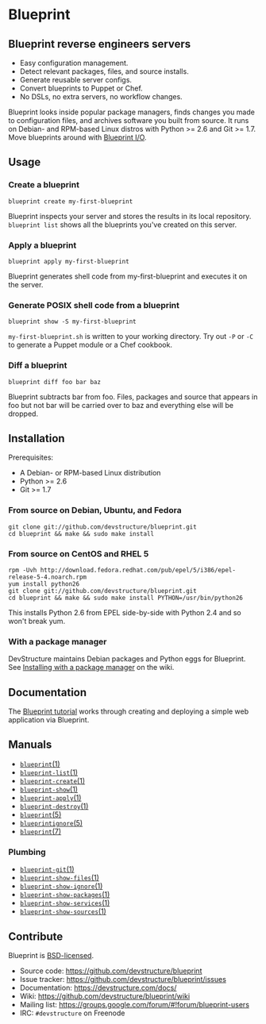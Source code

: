 # Blueprint

## Blueprint reverse engineers servers

* Easy configuration management.
* Detect relevant packages, files, and source installs.
* Generate reusable server configs.
* Convert blueprints to Puppet or Chef.
* No DSLs, no extra servers, no workflow changes.

Blueprint looks inside popular package managers, finds changes you made to configuration files, and archives software you built from source.  It runs on Debian- and RPM-based Linux distros with Python >= 2.6 and Git >= 1.7.  Move blueprints around with [Blueprint I/O](https://github.com/devstructure/blueprint-io).

## Usage

### Create a blueprint

    blueprint create my-first-blueprint
    
Blueprint inspects your server and stores the results in its local repository.  `blueprint list` shows all the blueprints you've created on this server.
	
### Apply a blueprint

    blueprint apply my-first-blueprint
    
Blueprint generates shell code from my-first-blueprint and executes it on the server. 

### Generate POSIX shell code from a blueprint

	blueprint show -S my-first-blueprint

`my-first-blueprint.sh` is written to your working directory.  Try out `-P` or `-C` to generate a Puppet module or a Chef cookbook.

### Diff a blueprint
	
	blueprint diff foo bar baz

Blueprint subtracts bar from foo. Files, packages and source that appears in foo but not bar will be carried over to baz and everything else will be dropped.

## Installation

Prerequisites:

* A Debian- or RPM-based Linux distribution
* Python >= 2.6
* Git >= 1.7

### From source on Debian, Ubuntu, and Fedora

	git clone git://github.com/devstructure/blueprint.git
	cd blueprint && make && sudo make install

### From source on CentOS and RHEL 5

	rpm -Uvh http://download.fedora.redhat.com/pub/epel/5/i386/epel-release-5-4.noarch.rpm
	yum install python26
	git clone git://github.com/devstructure/blueprint.git
	cd blueprint && make && sudo make install PYTHON=/usr/bin/python26

This installs Python 2.6 from EPEL side-by-side with Python 2.4 and so won't break yum.

### With a package manager

DevStructure maintains Debian packages and Python eggs for Blueprint.  See [Installing with a package manager](https://github.com/devstructure/blueprint/wiki/Installing-with-a-package-manager) on the wiki.

## Documentation

The [Blueprint tutorial](https://devstructure.com/docs/tutorial.html) works through creating and deploying a simple web application via Blueprint.

## Manuals

* [`blueprint`(1)](http://devstructure.github.com/blueprint/blueprint.1.html)
* [`blueprint-list`(1)](http://devstructure.github.com/blueprint/blueprint-list.1.html)
* [`blueprint-create`(1)](http://devstructure.github.com/blueprint/blueprint-create.1.html)
* [`blueprint-show`(1)](http://devstructure.github.com/blueprint/blueprint-show.1.html)
* [`blueprint-apply`(1)](http://devstructure.github.com/blueprint/blueprint-apply.1.html)
* [`blueprint-destroy`(1)](http://devstructure.github.com/blueprint/blueprint-destroy.1.html)
* [`blueprint`(5)](http://devstructure.github.com/blueprint/blueprint.5.html)
* [`blueprintignore`(5)](http://devstructure.github.com/blueprint/blueprintignore.5.html)
* [`blueprint`(7)](http://devstructure.github.com/blueprint/blueprint.7.html)

### Plumbing

* [`blueprint-git`(1)](http://devstructure.github.com/blueprint/blueprint-git.1.html)
* [`blueprint-show-files`(1)](http://devstructure.github.com/blueprint/blueprint-show-files.1.html)
* [`blueprint-show-ignore`(1)](http://devstructure.github.com/blueprint/blueprint-show-ignore.1.html)
* [`blueprint-show-packages`(1)](http://devstructure.github.com/blueprint/blueprint-show-packages.1.html)
* [`blueprint-show-services`(1)](http://devstructure.github.com/blueprint/blueprint-show-services.1.html)
* [`blueprint-show-sources`(1)](http://devstructure.github.com/blueprint/blueprint-show-sources.1.html)

## Contribute

Blueprint is [BSD-licensed](https://github.com/devstructure/blueprint/blob/master/LICENSE).

* Source code: <https://github.com/devstructure/blueprint>
* Issue tracker: <https://github.com/devstructure/blueprint/issues>
* Documentation: <https://devstructure.com/docs/>
* Wiki: <https://github.com/devstructure/blueprint/wiki>
* Mailing list: <https://groups.google.com/forum/#!forum/blueprint-users>
* IRC: `#devstructure` on Freenode
